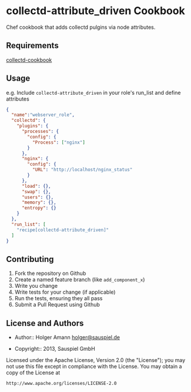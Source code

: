 collectd-attribute_driven Cookbook
==================================

Chef cookbook that adds collectd pulgins via node attributes.

Requirements
------------

[collectd-cookbook](https://github.com/sauspiel/chef-collectd)

Usage
-----
e.g.
Include `collectd-attribute_driven` in your role's run_list and define attributes

```json
{
  "name":"webserver_role",
  "collectd": {
    "plugins": {
      "processes": {
        "config": {
          "Process": ["nginx"]
        }
      },
      "nginx": {
        "config": {
          "URL": "http://localhost/nginx_status"
        }
      },
      "load": {},
      "swap": {},
      "users": {},
      "memory": {},
      "entropy": {}
    }
  },
  "run_list": [
    "recipe[collectd-attribute_driven]"
  ]
}
```

Contributing
------------
1. Fork the repository on Github
2. Create a named feature branch (like `add_component_x`)
3. Write you change
4. Write tests for your change (if applicable)
5. Run the tests, ensuring they all pass
6. Submit a Pull Request using Github

License and Authors
-------------------
* Author:: Holger Amann holger@sauspiel.de

* Copyright:: 2013, Sauspiel GmbH

Licensed under the Apache License, Version 2.0 (the "License");
you may not use this file except in compliance with the License.
You may obtain a copy of the License at

    http://www.apache.org/licenses/LICENSE-2.0

